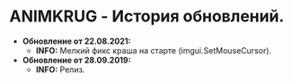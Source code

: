 # ANIMKRUG - История обновлений.
* **Обновление от 22.08.2021:**
  * **INFO:** Мелкий фикс краша на старте (imgui.SetMouseCursor).  
* **Обновление от 28.09.2019:**
  * **INFO:** Релиз.
